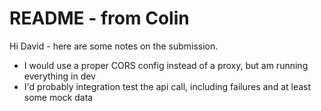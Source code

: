 # README - from Colin

Hi David - here are some notes on the submission.


- I would use a proper CORS config instead of a proxy, but am running everything in dev
- I'd probably integration test the api call, including failures and at least some mock data
